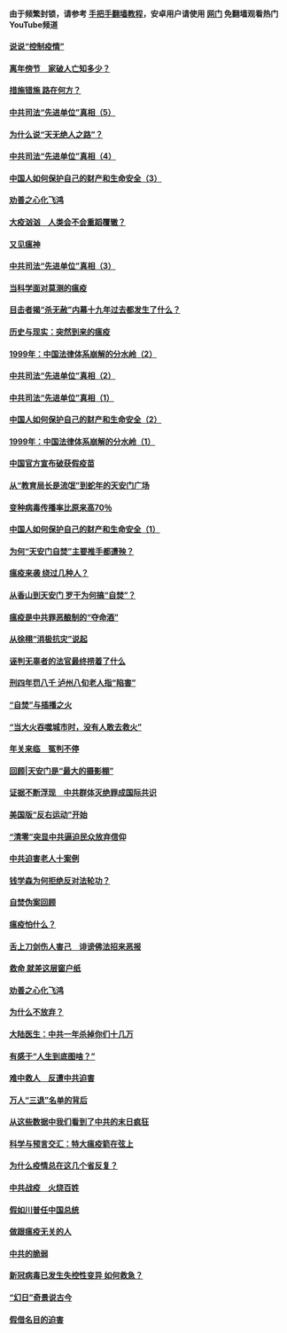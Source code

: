 #### 由于频繁封锁，请参考 [手把手翻墙教程](https://github.com/gfw-breaker/guides/wiki/)，安卓用户请使用 [网门](https://github.com/gfw-breaker/nogfw/blob/master/dl.md?t=02160700) 免翻墙观看热门YouTube频道 

#### [说说“控制疫情”](../pages/19/420831.md?t=02160700) 

#### [离年傍节　家破人亡知多少？](../pages/19/420563.md?t=02160700) 

#### [措施错施  路在何方？](../pages/19/420076.md?t=02160700) 

#### [中共司法“先进单位”真相（5）](../pages/19/419453.md?t=02160700) 

#### [为什么说“天无绝人之路”？](../pages/19/419618.md?t=02160700) 

#### [中共司法“先进单位”真相（4）](../pages/19/419452.md?t=02160700) 

#### [中国人如何保护自己的财产和生命安全（3）](../pages/19/419405.md?t=02160700) 

#### [劝善之心化飞鸿](../pages/19/418758.md?t=02160700) 

#### [大疫汹汹　人类会不会重蹈覆辙？](../pages/19/419691.md?t=02160700) 

#### [又见瘟神](../pages/19/419225.md?t=02160700) 

#### [中共司法“先进单位”真相（3）](../pages/19/419451.md?t=02160700) 

#### [当科学面对莫测的瘟疫](../pages/19/419625.md?t=02160700) 

#### [目击者揭“杀无赦”内幕十九年过去都发生了什么？](../pages/19/419617.md?t=02160700) 

#### [历史与现实：突然到来的瘟疫](../pages/19/419619.md?t=02160700) 

#### [1999年：中国法律体系崩解的分水岭（2）](../pages/19/419455.md?t=02160700) 

#### [中共司法“先进单位”真相（2）](../pages/19/419450.md?t=02160700) 

#### [中共司法“先进单位”真相（1）](../pages/19/419449.md?t=02160700) 

#### [中国人如何保护自己的财产和生命安全（2）](../pages/19/419404.md?t=02160700) 

#### [1999年：中国法律体系崩解的分水岭（1）](../pages/19/419454.md?t=02160700) 

#### [中国官方宣布破获假疫苗](../pages/19/419504.md?t=02160700) 

#### [从“教育局长是流氓”到蛇年的天安门广场](../pages/19/419470.md?t=02160700) 

#### [变种病毒传播率比原来高70％](../pages/19/419456.md?t=02160700) 

#### [中国人如何保护自己的财产和生命安全（1）](../pages/19/419403.md?t=02160700) 

#### [为何“天安门自焚”主要推手都遭殃？](../pages/19/419348.md?t=02160700) 

#### [瘟疫来袭 绕过几种人？](../pages/19/419349.md?t=02160700) 

#### [从香山到天安门 罗干为何搞“自焚”？](../pages/19/419270.md?t=02160700) 

#### [瘟疫是中共罪恶酿制的“夺命酒”](../pages/19/419223.md?t=02160700) 

#### [从徐栩“消极抗灾”说起](../pages/19/419224.md?t=02160700) 

#### [诬判无辜者的法官最终捞着了什么](../pages/19/419268.md?t=02160700) 

#### [刑四年罚八千 泸州八旬老人指“陷害”](../pages/19/419232.md?t=02160700) 

#### [“自焚”与插播之火](../pages/19/419226.md?t=02160700) 

#### [“当大火吞噬城市时，没有人敢去救火”](../pages/19/419077.md?t=02160700) 

#### [年关来临　冤判不停](../pages/19/419093.md?t=02160700) 

#### [回顾|天安门是“最大的摄影棚”](../pages/19/380866.md?t=02160700) 

#### [证据不断浮现　中共群体灭绝罪成国际共识](../pages/19/419031.md?t=02160700) 

#### [美国版“反右运动”开始](../pages/19/419030.md?t=02160700) 

#### [“清零”突显中共逼迫民众放弃信仰](../pages/19/418995.md?t=02160700) 

#### [中共迫害老人十案例](../pages/19/418831.md?t=02160700) 

#### [钱学森为何拒绝反对法轮功？](../pages/19/418905.md?t=02160700) 

#### [自焚伪案回顾](../pages/19/418799.md?t=02160700) 

#### [瘟疫怕什么？](../pages/19/418800.md?t=02160700) 

#### [舌上刀剑伤人害己　诽谤佛法招来恶报](../pages/19/418731.md?t=02160700) 

#### [救命 就差这层窗户纸](../pages/19/418706.md?t=02160700) 

#### [劝善之心化飞鸿](../pages/19/416766.md?t=02160700) 

#### [为什么不放弃？](../pages/19/418691.md?t=02160700) 

#### [大陆医生：中共一年杀掉你们十几万](../pages/19/418670.md?t=02160700) 

#### [有感于“人生到底图啥？”](../pages/19/418624.md?t=02160700) 

#### [难中救人　反遭中共迫害](../pages/19/418414.md?t=02160700) 

#### [万人“三退”名单的背后](../pages/19/418505.md?t=02160700) 

#### [从这些数据中我们看到了中共的末日疯狂](../pages/19/418420.md?t=02160700) 

#### [科学与预言交汇：特大瘟疫箭在弦上](../pages/19/418266.md?t=02160700) 

#### [为什么疫情总在这几个省反复？](../pages/19/418219.md?t=02160700) 

#### [中共战疫　火烧百姓](../pages/19/418220.md?t=02160700) 

#### [假如川普任中国总统](../pages/19/418174.md?t=02160700) 

#### [做跟瘟疫无关的人](../pages/19/418171.md?t=02160700) 

#### [中共的脆弱](../pages/19/418196.md?t=02160700) 

#### [新冠病毒已发生失控性变异 如何救急？](../pages/19/418032.md?t=02160700) 

#### [“幻日”奇景说古今](../pages/19/418033.md?t=02160700) 

#### [假借名目的迫害](../pages/19/418055.md?t=02160700) 

